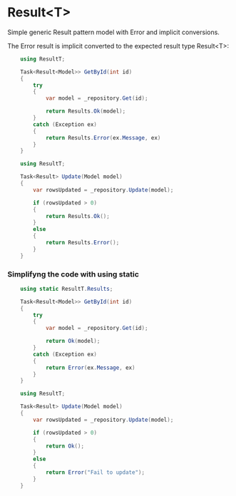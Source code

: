 # Result\<T\>

Simple generic Result pattern model with Error and implicit conversions.

The Error result is implicit converted to the expected result type Result\<T\>:


```cs
    using ResultT;

    Task<Result<Model>> GetById(int id)
    {
        try
        {
            var model = _repository.Get(id);

            return Results.Ok(model);
        }
        catch (Exception ex)
        {
            return Results.Error(ex.Message, ex)
        }
    }
```

```cs
    using ResultT;

    Task<Result> Update(Model model)
    {
        var rowsUpdated = _repository.Update(model);

        if (rowsUpdated > 0)
        {
            return Results.Ok();
        }
        else
        {
            return Results.Error();
        }
    }
```


### Simplifyng the code with using static


```cs
    using static ResultT.Results;

    Task<Result<Model>> GetById(int id)
    {
        try
        {
            var model = _repository.Get(id);

            return Ok(model);
        }
        catch (Exception ex)
        {
            return Error(ex.Message, ex)
        }
    }
```

```cs
    using ResultT;

    Task<Result> Update(Model model)
    {
        var rowsUpdated = _repository.Update(model);

        if (rowsUpdated > 0)
        {
            return Ok();
        }
        else
        {
            return Error("Fail to update");
        }
    }
```
